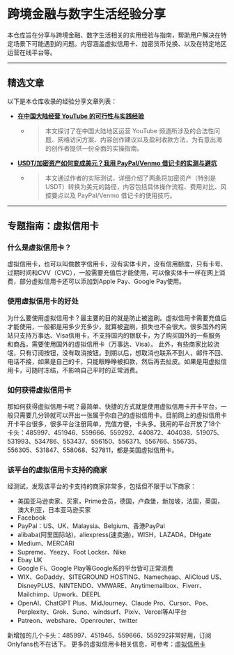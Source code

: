 # 跨境金融与数字生活经验分享

本仓库旨在分享与跨境金融、数字生活相关的实用经验与指南，帮助用户解决在特定场景下可能遇到的问题。内容涵盖虚拟信用卡、加密货币兑换、以及在特定地区运营在线平台等。

---

## 精选文章

以下是本仓库收录的经验分享文章列表：

- **[在中国大陆经营 YouTube 的可行性与实践经验](./share/youtube_in_china_guide.md)**
  - > 本文探讨了在中国大陆地区运营 YouTube 频道所涉及的合法性问题、网络访问方案、内容创作建议以及盈利收款方法，为有意出海的创作者提供一份全面的实操指南。

- **[USDT/加密资产如何变成美元？我用 PayPal/Venmo 借记卡的实测与避坑](./share/crypto_to_usd_with_paypal_guide.md)**
  - > 本文通过作者的实际测试，详细介绍了两条将加密资产（特别是 USDT）转换为美元的路径，内容包括具体操作流程、费用对比、风控要点以及 PayPal/Venmo 借记卡的使用技巧。

---

## 专题指南：虚拟信用卡

### 什么是虚拟信用卡？
虚拟信用卡，也可以叫做数字信用卡，没有实体卡片，没有信用额度，只有卡号、过期时间和CVV（CVC），一般需要充值后才能使用，可以像实体卡一样在网上消费，部分虚拟信用卡还可以添加到Apple Pay、Google Pay使用。

### 使用虚拟信用卡的好处
为什么要使用虚拟信用卡？最主要的目的就是防止被盗刷。虚拟信用卡需要充值后才能使用，一般都是用多少充多少，就算被盗刷，损失也不会很大。很多国外的网站只支持万事达、Visa信用卡，不支持国内的银联卡，为了购买国外的一些服务和商品，需要使用国外的虚拟信用卡（万事达、Visa）。
此外，有些商家比较流氓，只有订阅按钮，没有取消按钮。到期以后，想取消也联系不到人，邮件不回、电话不接，如果是自己的卡，只能眼睁睁被扣款，然后再去扯皮。如果是用虚拟信用卡，可随时冻结，不影响自己平时的正常消费。

### 如何获得虚拟信用卡
那如何获得虚拟信用卡呢？最简单、快捷的方式就是使用虚拟信用卡开卡平台，一般只需要几分钟就可以开出一张属于你自己的虚拟信用卡。目前网上的虚拟信用卡开卡平台很多，很多平台注册简单，充值方便，卡头多。我用的平台开放了18个卡头：485997、451946、559666、559292、440872、404038、519075、531993、534786、553437、556150、556371、556766、556735、556305、531847、558068、527811，都是美国虚拟信用卡。

### 该平台的虚拟信用卡支持的商家
经测试，发现该平台的卡支持的商家非常多，包括但不限于以下商家：

*   美国亚马逊卖家、买家，Prime会员，德国，卢森堡，新加坡，法国，英国，澳大利亚，日本亚马逊买家
*   Facebook
*   PayPal：US、UK、Malaysia、Belgium、香港PayPal
*   alibaba(阿里国际站)，aliexpress(速卖通)，WISH，LAZADA，DHgate
*   Medium、MERCARI
*   Supreme、Yeezy、Foot Locker、Nike
*   Ebay UK
*   Google Fi、Google Play等Google系的平台皆可正常消费
*   WIX、GoDaddy、SITEGROUND HOSTING、Namecheap、AliCloud US、DisneyPLUS、NINTENDO、VMWARE、Anytimemailbox、Fiverr、Mailchimp、Upwork、DEEPL
*   OpenAI、ChatGPT Plus、MidJourney、Claude Pro、Cursor、Poe、Perplexity、Grok、Suno、windsurf、Pixiv、Vercel等AI平台
*   Patreon、webshare、Openrouter、twitter

新增加的几个卡头：485997、451946、559666、559292非常好用，订阅Onlyfans也不在话下。
更多的虚拟信用卡相关信息，可参考：[虚拟信用卡](https://www.vpsdawanjia.com/category/virtual-card)
